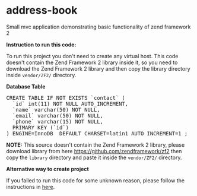 address-book
============

Small mvc application demonstrating basic functionality of zend framework 2

<b>Instruction to run this code:</b>

To run this project you don't need to create any virtual host.
This code doesn't contain the Zend Framework 2 library inside it, so you need to download the Zend Framework 2 library and then copy the library directory inside <code>vendor/ZF2/</code> directory.


<b>Database Table</b>

<pre>
CREATE TABLE IF NOT EXISTS `contact` (
  `id` int(11) NOT NULL AUTO_INCREMENT,
  `name` varchar(50) NOT NULL,
  `email` varchar(50) NOT NULL,
  `phone` varchar(15) NOT NULL,
  PRIMARY KEY (`id`)
) ENGINE=InnoDB  DEFAULT CHARSET=latin1 AUTO_INCREMENT=1 ;
</pre>

<b>NOTE:</b> This source doesn't contain the Zend Framework 2 library, please download library from here <a href="https://github.com/zendframework/zf2">https://github.com/zendframework/zf2</a> then copy the <code>library</code> directory and paste it inside the <code>vendor/ZF2/</code> directory.

<b>Alternative way to create project</b>

If you failed to run this code for some unknown reason, please follow the instructions in <a href="http://wp.me/pfBBw-cA">here</a>.
